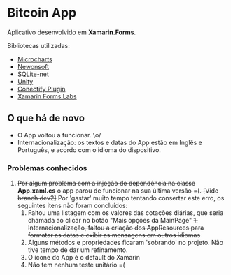 # Bitcoin App

Aplicativo desenvolvido em __Xamarin.Forms__.

Bibliotecas utilizadas:
* [Microcharts](https://github.com/aloisdeniel/Microcharts)
* [Newonsoft](https://github.com/JamesNK/Newtonsoft.Json)
* [SQLite-net](https://github.com/praeclarum/sqlite-net)
* [Unity](https://github.com/unitycontainer/unity)
* [Conectify Plugin](https://github.com/jamesmontemagno/ConnectivityPlugin)
* [Xamarin Forms Labs](https://github.com/XLabs/Xamarin-Forms-Labs)

## O que há de novo

* O App voltou a funcionar. \o/
* Internacionalização: os textos e datas do App estão em Inglês e Português, e acordo com o idioma do dispositivo.

### Problemas conhecidos

1. ~~Por algum problema com a injeção de dependência na classe __App.xaml.cs__ o app parou de funcionar na sua última versão =(. [Vide branch dev2]~~ Por 'gastar' muito tempo tentando consertar este erro, os seguintes itens não foram concluídos:
   1. Faltou uma listagem com os valores das cotações diárias, que seria chamada ao clicar no botão "Mais opções da MainPage"
 ~~1. Internacionalização, faltou a criação dos AppResources para formatar as datas e exibir as mensagens em outros idiomas~~
   1. Alguns métodos e propriedades ficaram 'sobrando' no projeto. Não tive tempo de dar um refinamento.
   1. O ícone do App é o default do Xamarin
   1. Não tem nenhum teste unitário =(




